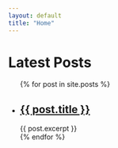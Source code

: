 ```yaml
---
layout: default
title: "Home"
---
```


<h1>Latest Posts</h1>

<ul>
    {% for post in site.posts %}
    <li>
        <h2><a href="{{ post.url }} | relative_url">{{ post.title }}</a></h2>
        {{ post.excerpt }}
    </li>
    {% endfor %}
</ul>
